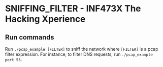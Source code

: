 # SNIFFING_FILTER - INF473X The Hacking Xperience

## Run commands

Run `./pcap_example [FILTER]` to sniff the network where `[FILTER]` is a pcap filter expression. For instance, to filter DNS requests, run `./pcap_example port 53`.
